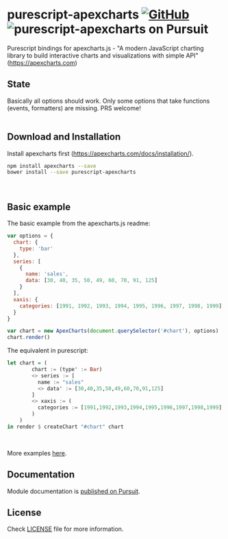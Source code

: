 # purescript-apexcharts [![GitHub](https://img.shields.io/github/license/timdeputter/purescript-apexcharts)](https://github.com/timdeputter/purescript-apexcharts/blob/master/LICENSE) <img src="https://pursuit.purescript.org/packages/purescript-apexcharts/badge" alt="purescript-apexcharts on Pursuit"> </img>

Purescript bindings for apexcharts.js - "A modern JavaScript charting library to build interactive charts and visualizations with simple API" (https://apexcharts.com)


## State

Basically all options should work. 
Only some options that take functions (events, formatters) are missing. PRS welcome!
</br></br>

## Download and Installation

Install apexcharts first (https://apexcharts.com/docs/installation/).

```bash
npm install apexcharts --save
bower install --save purescript-apexcharts
```
</br>

## Basic example

The basic example from the apexcharts.js readme:

```javascript
var options = {
  chart: {
    type: 'bar'
  },
  series: [
    {
      name: 'sales',
      data: [30, 40, 35, 50, 49, 60, 70, 91, 125]
    }
  ],
  xaxis: {
    categories: [1991, 1992, 1993, 1994, 1995, 1996, 1997, 1998, 1999]
  }
}

var chart = new ApexCharts(document.querySelector('#chart'), options)
chart.render()
```

The equivalent in purescript:

```purescript
let chart = (
        chart := (type' := Bar) 
        <> series := [
          name := "sales"
          <> data' := [30,40,35,50,49,60,70,91,125]
        ]
        <> xaxis := (
          categories := [1991,1992,1993,1994,1995,1996,1997,1998,1999]
        )
    )
in render $ createChart "#chart" chart
```
</br>

More examples [here](https://github.com/timdeputter/purescript-apexcharts/tree/master/examples).

## Documentation

Module documentation is [published on Pursuit](http://pursuit.purescript.org/packages/purescript-apexcharts).



## License

Check [LICENSE](LICENSE) file for more information.
